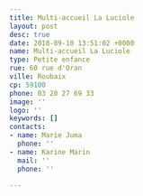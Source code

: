 ```yaml
---
title: Multi-accueil La Luciole
layout: post
desc: true
date: 2018-09-10 13:51:02 +0000
name: Multi-accueil La Luciole
type: Petite enfance
rue: 60 rue d'Oran
ville: Roubaix
cp: 59100
phone: 03 20 27 69 33
image: ''
logo: ''
keywords: []
contacts:
- name: Marie Juma
  phone: ''
- name: Karine Marin
  mail: ''
  phone: ''

---
```


